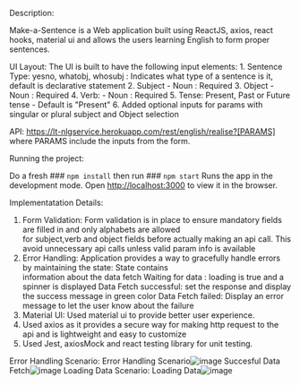 Description:

Make-a-Sentence is a Web application built using ReactJS, axios, react hooks, material ui and allows the users learning English to form proper sentences.

UI Layout: The UI is built to have the following input elements:
    1. Sentence Type: yesno, whatobj, whosubj : Indicates what type of a sentence is it, default is declarative statement
    2. Subject - Noun : Required 
    3. Object - Noun : Required 
    4. Verb: - Noun : Required 
    5. Tense: Present, Past or Future tense - Default is "Present"
    6. Added optional inputs for params with singular or plural subject and Object selection

API: https://lt-nlgservice.herokuapp.com/rest/english/realise?[PARAMS]  where PARAMS include the inputs from the form.
  
Running the project:

Do a fresh ### `npm install` 
then run ### `npm start`
Runs the app in the development mode.
Open [http://localhost:3000](http://localhost:3000) to view it in the browser.


Implementatation Details:

1. Form Validation: Form validation is in place to ensure mandatory fields are filled in and only alphabets are allowed   
   for subject,verb and object fields before actually making an api call. This avoid unnecessary api calls unless valid param info is available
2. Error Handling: Application provides a way to gracefully handle errors by maintaining the state: State contains  
   information about the data fetch
        Waiting for data : loading is true and a spinner is displayed
        Data Fetch successful: set the response and display the success message in green color
        Data Fetch failed: Display an error message to let the user know about the failure
3. Material UI: Used material ui to provide better user experience.
4. Used axios as it provides a secure way for making http request to the api and is lightweight and easy to customize  
5. Used Jest, axiosMock and react testing library for unit testing.

Error Handling Scenario: Error Handling Scenario![image](https://user-images.githubusercontent.com/60489850/114287340-efec4c80-9a1a-11eb-8aba-430ff3474336.png)
Succesful Data Fetch![image](https://user-images.githubusercontent.com/60489850/114287263-8d934c00-9a1a-11eb-976b-950204211b80.png)
Loading Data Scenario: Loading Data![image](https://user-images.githubusercontent.com/60489850/114287301-9edc5880-9a1a-11eb-8053-a7950bc9c69e.png)


